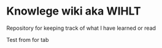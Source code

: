 # Knowlege wiki aka WIHLT
Repository for keeping track of what I have learned or read

Test from for tab